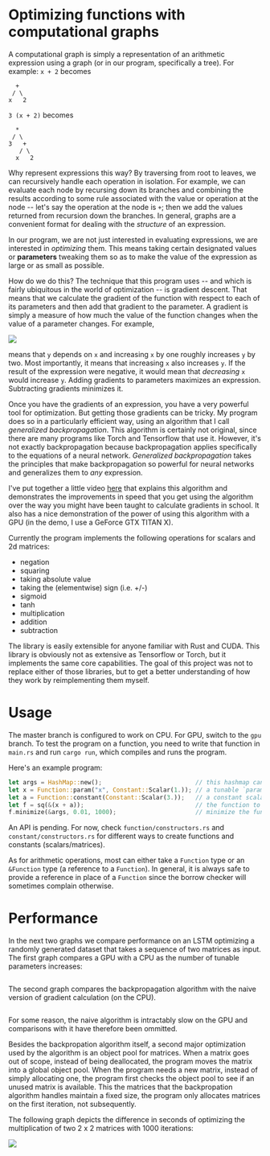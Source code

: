 # Optimizing functions with computational graphs

A computational graph is simply a representation of an arithmetic expression
using a graph (or in our program, specifically a tree). For example: `x + 2` becomes
```
  +
 / \
x   2
```

`3 (x + 2)` becomes

```
  *
 / \
3   +
   / \
  x   2
```

Why represent expressions this way? By traversing from root to leaves, we can recursively handle each operation in isolation. For example, we can evaluate each node by recursing down its branches and combining the results according to some rule associated with the value or operation at the node -- let's say the operation at the node is `+`; then we add the values returned from recursion down the branches. In general, graphs are a convenient format for dealing with the *structure* of an expression.

In our program, we are not just interested in evaluating expressions, we are interested in *optimizing* them. This means taking certain designated values or **parameters** tweaking them so as to make the value of the expression as large or as small as possible.

How do we do this? The technique that this program uses -- and which is fairly ubiquitous in the world of optimization -- is gradient descent. That means that we calculate the gradient of the function with respect to each of its parameters and then add that gradient to the parameter. A gradient is simply a measure of how much the value of the function changes when the value of a parameter changes. For example,

![](https://github.com/lobachevzky/computational-graph/blob/master/dydx.png)

means that `y` depends on `x` and increasing `x` by one roughly increases `y` by two. Most importantly, it means that increasing `x` also increases `y`. If the result of the expression were negative, it would mean that *decreasing* `x` would increase `y`. Adding gradients to parameters maximizes an expression. Subtracting gradients minimizes it.

Once you have the gradients of an expression, you have a very powerful tool for optimization. But getting those gradients can be tricky. My program does so in a particularly efficient way, using an algorithm that I call *generalized backpropagation*. This algorithm is certainly not original, since there are many programs like Torch and Tensorflow that use it. However, it's not exactly backpropagation because backpropagation applies specifically to the equations of a neural network. *Generalized backpropagation* takes the principles that make backpropagation so powerful for neural networks and generalizes them to *any* expression.

I've put together a little video [here](https://www.youtube.com/watch?v=zhKWBye_RgE&t=117s) that explains this algorithm and demonstrates the improvements in speed that you get using the algorithm over the way you might have been taught to calculate gradients in school. It also has a nice demonstration of the power of using this algorithm with a GPU (in the demo, I use a GeForce GTX TITAN X).

Currently the program implements the following operations for scalars and 2d matrices:
 * negation
 * squaring
 * taking absolute value
 * taking the (elementwise) sign (i.e. +/-)
 * sigmoid
 * tanh
 * multiplication
 * addition
 * subtraction

The library is easily extensible for anyone familiar with Rust and CUDA. This library is obviously not as extensive as Tensorflow or Torch, but it implements the same core capabilities. The goal of this project was not to replace either of those libraries, but to get a better understanding of how they work by reimplementing them myself.

# Usage
The master branch is configured to work on CPU. For GPU, switch to the `gpu` branch.
To test the program on a function, you need to write that function in `main.rs` and run `cargo run`, which compiles and runs the program.

Here's an example program:

```rust
let args = HashMap::new();                          // this hashmap can be populated with constants at runtime
let x = Function::param("x", Constant::Scalar(1.)); // a tunable `parameter` Function initialized to 1.
let a = Function::constant(Constant::Scalar(3.));   // a constant scalar Function with value 3.
let f = sq(&(x + a));                               // the function to minimize: (x + a)^2
f.minimize(&args, 0.01, 1000);                      // minimize the function with learning rate of 0.01 and 1000 iterations.
```

An API is pending. For now, check `function/constructors.rs` and `constant/constructors.rs` for different ways to create functions and constants (scalars/matrices).

As for arithmetic operations, most can either take a `Function` type or an `&Function` type (a reference to a `Function`). In general, it is always safe to provide a reference in place of a `Function` since the borrow checker will sometimes complain otherwise.

# Performance

In the next two graphs we compare performance on an LSTM optimizing a randomly generated dataset that takes a sequence of two matrices as input. The first graph compares a GPU with a CPU as the number of tunable parameters increases:

![]()

The second graph compares the backpropagation algorithm with the naive version of gradient calculation (on the CPU).

![]()

For some reason, the naive algorithm is intractably slow on the GPU and comparisons with it have therefore been ommitted.

Besides the backpropation algorithm itself, a second major optimization used by the algorithm is an object pool for matrices. When a matrix goes out of scope, instead of being deallocated, the program moves the matrix into a global object pool. When the program needs a new matrix, instead of simply allocating one, the program first checks the object pool to see if an unused matrix is available. This the matrices that the backpropation algorithm handles maintain a fixed size, the program only allocates matrices on the first iteration, not subsequently.

The following graph depicts the difference in seconds of optimizing the multiplication of two 2 x 2 matrices with 1000 iterations:

![](https://github.com/lobachevzky/computational-graph/blob/master/optimization%20comparison.png)
